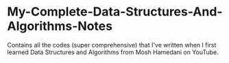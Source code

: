 # My-Complete-Data-Structures-And-Algorithms-Notes
Contains all the codes (super comprehensive) that I've written when I first learned Data Structures and Algorithms from Mosh Hamedani on YouTube.
